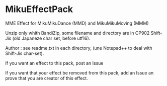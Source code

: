 # MikuEffectPack
MME Effect for MikuMikuDance (MMD) and MikuMikuMoving (MMM)

Unzip only whith BandiZip, some filename and directory are in CP902 Shift-Jis (old Japaneze char set, before utf16).

Author : see readme.txt in each directory, (une Notepad++ to deal with Shift-Jis char-set).

If you want an effect to this pack, post an Issue

If you want that your effect be removed from this pack, add an Issue an prove that you are creator of this effect.
